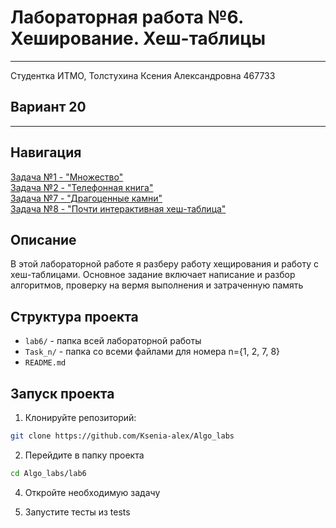# Лабораторная работа №6. Хеширование. Хеш-таблицы
___
Студентка ИТМО, Толстухина Ксения Александровна 467733

## Вариант 20
___
## Навигация 
[Задача №1 - "Множество"](Task1/README.md)  
[Задача №2 - "Телефонная книга"](Task2/README.md)  
[Задача №7 - "Драгоценные камни"](Task7/README.md)  
[Задача №8 - "Почти интерактивная хеш-таблица"](Task8/README.md)  



## Описание

В этой  лабораторной работе я разберу работу хещирования и работу с хеш-таблицами. 
Основное задание включает написание и разбор алгоритмов,
проверку на вермя выполнения и затраченную память

## Структура проекта
- `lab6/` - папка всей лабораторной работы
- `Task_n/` - папка со всеми файлами для номера n={1, 2, 7, 8}
- `README.md`


## Запуск проекта
1. Клонируйте репозиторий:
```bash
git clone https://github.com/Ksenia-alex/Algo_labs
```

2. Перейдите в папку проекта
```bash
cd Algo_labs/lab6
```

4. Откройте необходимую задачу

3. Запустите тесты из tests
